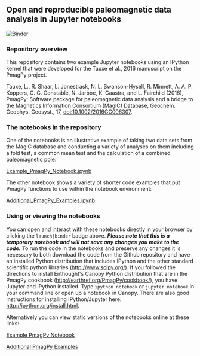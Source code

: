 ## Open and reproducible paleomagnetic data analysis in Jupyter notebooks
[![Binder](https://mybinder.org/badge.svg)](https://mybinder.org/v2/gh/PmagPy/2016_Tauxe-et-al_PmagPy_Notebooks/master)

### Repository overview

This repository contains two example Jupyter notebooks using an IPython kernel that were developed for the Tauxe et al., 2016 manuscript on the PmagPy project.

Tauxe, L., R. Shaar, L. Jonestrask, N. L. Swanson-Hysell, R. Minnett, A. A. P. Koppers, C. G. Constable, N. Jarboe, K. Gaastra, and L. Fairchild (2016), PmagPy: Software package for paleomagnetic data analysis and a bridge to the Magnetics Information Consortium (MagIC) Database, Geochem. Geophys. Geosyst., 17, [doi:10.1002/2016GC006307](http://dx.doi.org/10.1002/2016GC006307).



### The notebooks in the repository
One of the notebooks is an illustrative example of taking two data sets from the MagIC database and conducting a variety of analyses on them including a fold test, a common mean test and the calculation of a combined paleomagnetic pole:

[Example_PmagPy_Notebook.ipynb](https://github.com/PmagPy/2016_Tauxe-et-al_PmagPy_Notebooks/blob/master/Example_PmagPy_Notebook.ipynb)

The other notebook shows a variety of shorter code examples that put PmagPy functions to use within the notebook environment:

[Additional_PmagPy_Examples.ipynb](https://github.com/PmagPy/2016_Tauxe-et-al_PmagPy_Notebooks/blob/master/Additional_PmagPy_Examples.ipynb)

### Using or viewing the notebooks
You can open and interact with these notebooks directly in your browser by clicking the `launch|binder` badge above. ***Please note that this is a temporary notebook and will not save any changes you make to the code.*** To run the code in the notebooks and preserve any changes it is necessary to both download the code from the Github repository and have an installed Python distribution that includes IPython and the other standard scientific python libraries (http://www.scipy.org/). If you followed the directions to install Enthought's Canopy Python distribution that are in the PmagPy cookbook (http://earthref.org/PmagPy/cookbook/), you have Jupyter and IPython installed. Type `ipython notebook` or `jupyter notebook` in your command line or open up a notebook in Canopy. There are also good instructions for installing IPython/Jupyter here: http://ipython.org/install.html. 

Alternatively you can view static versions of the notebooks online at these links: 

[Example PmagPy Notebook](http://pmagpy.github.io/Example_PmagPy_Notebook.html)

[Additional PmagPy Examples](http://pmagpy.github.io/Additional_PmagPy_Examples.html)
